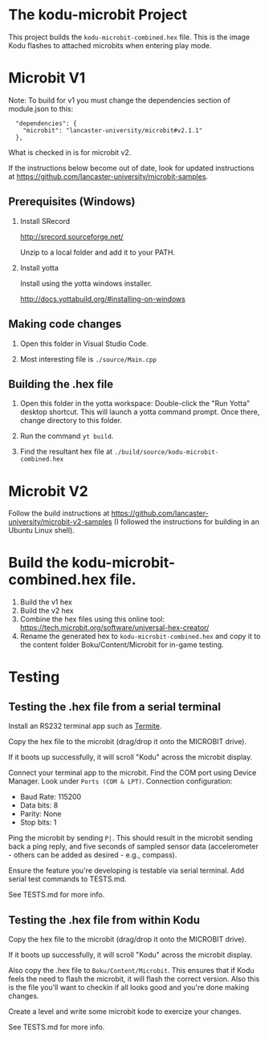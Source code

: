 # The kodu-microbit Project

This project builds the `kodu-microbit-combined.hex` file. This is the image Kodu flashes to attached microbits when entering play mode.

# Microbit V1

Note: To build for v1 you must change the dependencies section of module.json to this:

```
  "dependencies": {
    "microbit": "lancaster-university/microbit#v2.1.1"
  },
```

What is checked in is for microbit v2.

If the instructions below become out of date, look for updated instructions at https://github.com/lancaster-university/microbit-samples.

## Prerequisites (Windows)
1. Install SRecord
    
    http://srecord.sourceforge.net/
    
    Unzip to a local folder and add it to your PATH.

2. Install yotta

    Install using the yotta windows installer.
    
    http://docs.yottabuild.org/#installing-on-windows

## Making code changes
1. Open this folder in Visual Studio Code.

2. Most interesting file is `./source/Main.cpp`

## Building the .hex file
1. Open this folder in the yotta workspace: Double-click the "Run Yotta" desktop shortcut. This will launch a yotta command prompt. Once there, change directory to this folder.

2. Run the command `yt build`.
3. Find the resultant hex file at `./build/source/kodu-microbit-combined.hex`

# Microbit V2

Follow the build instructions at https://github.com/lancaster-university/microbit-v2-samples (I followed the instructions for building in an Ubuntu Linux shell).

# Build the kodu-microbit-combined.hex file.

1. Build the v1 hex
2. Build the v2 hex
3. Combine the hex files using this online tool: https://tech.microbit.org/software/universal-hex-creator/
4. Rename the generated hex to `kodu-microbit-combined.hex` and copy it to the content folder Boku/Content/Microbit for in-game testing.

# Testing

## Testing the .hex file from a serial terminal

Install an RS232 terminal app such as [Termite](https://www.compuphase.com/software_termite.htm).

Copy the hex file to the microbit (drag/drop it onto the MICROBIT drive).

If it boots up successfully, it will scroll "Kodu" across the microbit display.

Connect your terminal app to the microbit. Find the COM port using Device Manager. Look under `Ports (COM & LPT)`. Connection configuration:
- Baud Rate: 115200
- Data bits: 8
- Parity: None
- Stop bits: 1

Ping the microbit by sending `P|`. This should result in the microbit sending back a ping reply, and five seconds of sampled sensor data (accelerometer - others can be added as desired - e.g., compass).

Ensure the feature you're developing is testable via serial terminal. Add serial test commands to TESTS.md.

See TESTS.md for more info.

## Testing the .hex file from within Kodu

Copy the hex file to the microbit (drag/drop it onto the MICROBIT drive).

If it boots up successfully, it will scroll "Kodu" across the microbit display.

Also copy the .hex file to `Boku/Content/Microbit`. This ensures that if Kodu feels the need to flash the microbit, it will flash the correct version. Also this is the file you'll want to checkin if all looks good and you're done making changes.

Create a level and write some microbit kode to exercize your changes.

See TESTS.md for more info.
